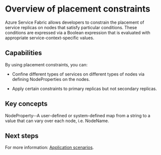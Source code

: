 <properties
   pageTitle="Placement constraints in Service Fabric cluster orchestration | Microsoft Azure"
   description="A conceptual overview of placement constraints in Service Fabric"
   services="service-fabric"
   documentationCenter=".net"
   authors="GaugeField"
   manager="timlt"
   editor=""/>

<tags
   ms.service="Service-Fabric"
   ms.devlang="dotnet"
   ms.topic="article"
   ms.tgt_pltfrm="NA"
   ms.workload="NA"
   ms.date="09/03/2015"
   ms.author="abhic"/>

# Overview of placement constraints
Azure Service Fabric allows developers to constrain the placement of service replicas on nodes that satisfy particular conditions. These conditions are expressed via a Boolean expression that is evaluated with appropriate service-context-specific values.

## Capabilities
By using placement constraints, you can:

* Confine different types of services on different types of nodes via defining NodeProperties on the nodes.

* Apply certain constraints to primary replicas but not secondary replicas.


## Key concepts
NodeProperty--A user-defined or system-defined map from a string to a value that can vary over each node, i.e. NodeName.

<!--Every topic should have next steps and links to the next logical set of content to keep the customer engaged-->

## Next steps
For more information: [Application scenarios](../service-fabric-application-scenarios.md).

